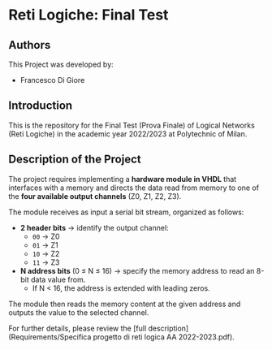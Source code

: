 # Reti Logiche: Final Test

## Authors
This Project was developed by:
- Francesco Di Giore

## Introduction
This is the repository for the Final Test (Prova Finale) of Logical Networks (Reti Logiche) in the academic year 2022/2023 at Polytechnic of Milan.

## Description of the Project
The project requires implementing a **hardware module in VHDL** that interfaces with a memory and directs the data read from memory to one of the **four available output channels** (Z0, Z1, Z2, Z3).  

The module receives as input a serial bit stream, organized as follows:
- **2 header bits** → identify the output channel:  
  - `00` → Z0  
  - `01` → Z1  
  - `10` → Z2  
  - `11` → Z3  
- **N address bits** (0 ≤ N ≤ 16) → specify the memory address to read an 8-bit data value from.  
  - If N < 16, the address is extended with leading zeros.  

The module then reads the memory content at the given address and outputs the value to the selected channel.

For further details, please review the [full description](Requirements/Specifica progetto di reti logica AA 2022-2023.pdf).
